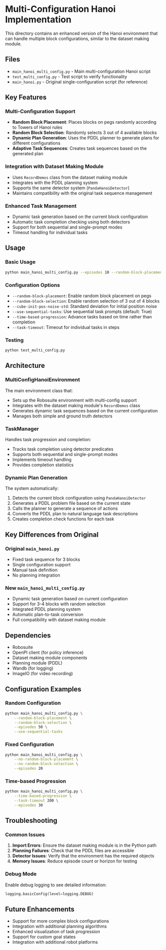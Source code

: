# Multi-Configuration Hanoi Implementation

This directory contains an enhanced version of the Hanoi environment that can handle multiple block configurations, similar to the dataset making module.

## Files

- `main_hanoi_multi_config.py` - Main multi-configuration Hanoi script
- `test_multi_config.py` - Test script to verify functionality
- `main_hanoi.py` - Original single-configuration script (for reference)

## Key Features

### Multi-Configuration Support
- **Random Block Placement**: Places blocks on pegs randomly according to Towers of Hanoi rules
- **Random Block Selection**: Randomly selects 3 out of 4 available blocks
- **Dynamic Plan Generation**: Uses the PDDL planner to generate plans for different configurations
- **Adaptive Task Sequences**: Creates task sequences based on the generated plan

### Integration with Dataset Making Module
- Uses `RecordDemos` class from the dataset making module
- Integrates with the PDDL planning system
- Supports the same detector system (`PandaHanoiDetector`)
- Maintains compatibility with the original task sequence management

### Enhanced Task Management
- Dynamic task generation based on the current block configuration
- Automatic task completion checking using both detectors
- Support for both sequential and single-prompt modes
- Timeout handling for individual tasks

## Usage

### Basic Usage
```bash
python main_hanoi_multi_config.py --episodes 10 --random-block-placement --random-block-selection
```

### Configuration Options
- `--random-block-placement`: Enable random block placement on pegs
- `--random-block-selection`: Enable random selection of 3 out of 4 blocks
- `--cube-init-pos-noise-std`: Standard deviation for initial position noise
- `--use-sequential-tasks`: Use sequential task prompts (default: True)
- `--time-based-progression`: Advance tasks based on time rather than completion
- `--task-timeout`: Timeout for individual tasks in steps

### Testing
```bash
python test_multi_config.py
```

## Architecture

### MultiConfigHanoiEnvironment
The main environment class that:
- Sets up the Robosuite environment with multi-config support
- Integrates with the dataset making module's `RecordDemos` class
- Generates dynamic task sequences based on the current configuration
- Manages both simple and ground truth detectors

### TaskManager
Handles task progression and completion:
- Tracks task completion using detector predicates
- Supports both sequential and single-prompt modes
- Implements timeout handling
- Provides completion statistics

### Dynamic Plan Generation
The system automatically:
1. Detects the current block configuration using `PandaHanoiDetector`
2. Generates a PDDL problem file based on the current state
3. Calls the planner to generate a sequence of actions
4. Converts the PDDL plan to natural language task descriptions
5. Creates completion check functions for each task

## Key Differences from Original

### Original `main_hanoi.py`
- Fixed task sequence for 3 blocks
- Single configuration support
- Manual task definition
- No planning integration

### New `main_hanoi_multi_config.py`
- Dynamic task generation based on current configuration
- Support for 3-4 blocks with random selection
- Integrated PDDL planning system
- Automatic plan-to-task conversion
- Full compatibility with dataset making module

## Dependencies

- Robosuite
- OpenPI client (for policy inference)
- Dataset making module components
- Planning module (PDDL)
- Wandb (for logging)
- ImageIO (for video recording)

## Configuration Examples

### Random Configuration
```bash
python main_hanoi_multi_config.py \
    --random-block-placement \
    --random-block-selection \
    --episodes 50 \
    --use-sequential-tasks
```

### Fixed Configuration
```bash
python main_hanoi_multi_config.py \
    --no-random-block-placement \
    --no-random-block-selection \
    --episodes 20
```

### Time-based Progression
```bash
python main_hanoi_multi_config.py \
    --time-based-progression \
    --task-timeout 200 \
    --episodes 30
```

## Troubleshooting

### Common Issues
1. **Import Errors**: Ensure the dataset making module is in the Python path
2. **Planning Failures**: Check that the PDDL files are accessible
3. **Detector Issues**: Verify that the environment has the required objects
4. **Memory Issues**: Reduce episode count or horizon for testing

### Debug Mode
Enable debug logging to see detailed information:
```python
logging.basicConfig(level=logging.DEBUG)
```

## Future Enhancements

- Support for more complex block configurations
- Integration with additional planning algorithms
- Enhanced visualization of task progression
- Support for custom goal states
- Integration with additional robot platforms
